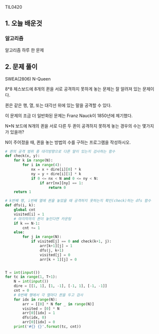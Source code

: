 TIL0420

## 1. 오늘 배운것

### 알고리즘



알고리즘 하루 한 문제

## 2. 문제 풀이

SWEA(2806) N-Queen

8*8 체스보드에 8개의 퀸을 서로 공격하지 못하게 놓는 문제는 잘 알려져 있는 문제이다.

퀸은 같은 행, 열, 또는 대각선 위에 있는 말을 공격할 수 있다.

이 문제의 조금 더 일반화된 문제는 Franz Nauck이 1850년에 제기했다.

N*N 보드에 N개의 퀸을 서로 다른 두 퀸이 공격하지 못하게 놓는 경우의 수는 몇가지가 있을까?

N이 주어졌을 때, 퀸을 놓는 방법의 수를 구하는 프로그램을 작성하시오.

``````python
# 퀸의 공격 범위 중 대각방향으로 다른 말이 있는지 검사하는 함수
def check(x, y):
    for k in range(N):
        for i in range(4):
            nx = x + dire[i][0] * k
            ny = y + dire[i][1] * k
            if 0 <= nx < N and 0 <= ny < N:
                if arr[nx][ny] == 1:
                    return 0
    return 1

# k번째 행, i번째 열에 퀸을 놓았을 때 공격하지 못하는지 확인(check)하는 dfs 함수
def dfs(i, k):
    global cnt
    visited[i] = 1
    # 마지막까지 퀸이 놓인다면 카운팅
    if k == N-1:
        cnt += 1
    else:
        for j in range(N):
            if visited[j] == 0 and check(k+1, j):
                arr[k+1][j] = 1
                dfs(j, k+1)
                visited[j] = 0
                arr[k + 1][j] = 0


T = int(input())
for tc in range(1, T+1):
    N = int(input())
    dire = [[1, 1], [1, -1], [-1, 1], [-1, -1]]
    cnt = 0
    # 0번째 행에서 각 열마다 퀸을 두고 검사
    for idx in range(N):
        arr = [[0] * N for _ in range(N)]
        visited = [0] * N
        arr[0][idx] = 1
        dfs(idx, 0)
        arr[0][idx] = 0
    print('#{} {}'.format(tc, cnt))
``````
